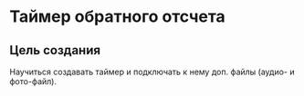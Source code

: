# Таймер обратного отсчета

## Цель создания
<p>Научиться создавать таймер и подключать к нему доп. файлы (аудио- и фото-файл).</p>
